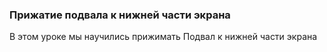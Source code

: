 ### Прижатие подвала к нижней части экрана #
В этом уроке мы научились прижимать Подвал к нижней части экрана